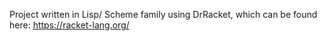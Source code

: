 Project written in Lisp/ Scheme family using DrRacket, which can be found here: https://racket-lang.org/

